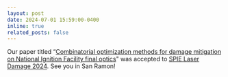 ```yaml
---
layout: post
date: 2024-07-01 15:59:00-0400
inline: true
related_posts: false
---
```


Our paper titled “[Combinatorial optimization methods for damage mitigation on National Ignition Facility final optics](https://www.spiedigitallibrary.org/conference-proceedings-of-spie/13190/131900F/Combinatorial-optimization-methods-for-damage-mitigation-on-National-Ignition-Facility/10.1117/12.3032780.full)" was accepted to [SPIE Laser Damage 2024](https://spie.org/conferences-and-exhibitions/laser-damage). See you in San Ramon!
